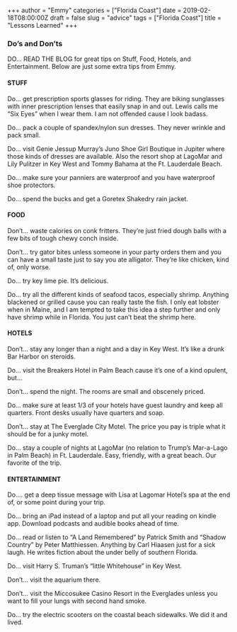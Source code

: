 +++
author = "Emmy"
categories = ["Florida Coast"]
date = 2019-02-18T08:00:00Z
draft = false
slug = "advice"
tags = ["Florida Coast"]
title = "Lessons Learned"
+++


### Do’s and Don’ts

DO…  READ THE BLOG for great tips on Stuff, Food, Hotels, and Entertainment. Below are just some extra tips from Emmy.

#### STUFF

Do... get prescription sports glasses for riding. They are biking sunglasses with inner prescription lenses that easily snap in and out. Lewis calls me “Six Eyes” when I wear them. I am not offended cause I look badass.

Do... pack a couple of spandex/nylon sun dresses. They never wrinkle and pack small.

Do...  visit Genie Jessup Murray’s Juno Shoe Girl Boutique in Jupiter where those kinds of dresses are available. Also the resort shop at LagoMar and Lily Pulitzer in Key West and Tommy Bahama at the Ft. Lauderdale Beach.

Do… make sure your panniers are waterproof and you have waterproof shoe protectors.

Do… spend the bucks and get a Goretex Shakedry rain jacket.

#### FOOD

Don’t... waste calories on conk fritters. They’re just fried dough balls with a few bits of tough chewy conch inside.

Don’t... try gator bites unless someone in your party orders them and you can have a small taste just to say you ate alligator. They’re like chicken, kind of, only worse.

Do... try key lime pie. It’s delicious.

Do... try all the different kinds of seafood tacos, especially shrimp. Anything blackened or grilled cause you can really taste the fish. I only eat lobster when in Maine, and I am tempted to take this idea a step further and only have shrimp while in Florida. You just can’t beat the shrimp here.

#### HOTELS

Don’t... stay any longer than a night and a day in Key West. It’s like a drunk Bar Harbor on steroids.

Do... visit the Breakers Hotel in Palm Beach cause it’s one of a kind opulent, but...

Don’t... spend the night. The rooms are small and obscenely priced.

Do... make sure at least 1/3 of your hotels have guest laundry and keep all quarters. Front desks usually have quarters and soap.

Don’t… stay at The Everglade City Motel. The price you pay is triple what it should be for a junky motel.

Do… stay a couple of nights at LagoMar (no relation to Trump’s Mar-a-Lago in Palm Beach) in Ft. Lauderdale. Easy, friendly, with a great beach. Our favorite of the trip.

#### ENTERTAINMENT

Do.... get a deep tissue message with Lisa at Lagomar Hotel’s spa at the end of, or some point during your trip.

Do... bring an iPad instead of a laptop and put all your reading on kindle app. Download podcasts and audible books ahead of time.

Do... read or listen to “A Land Remembered” by Patrick Smith and “Shadow Country” by Peter Matthiessen. Anything by Carl Hiaasen just for a sick laugh. He writes fiction about the under belly of southern Florida.

Do… visit Harry S. Truman’s “little Whitehouse” in Key West.

Don’t… visit the aquarium there.

Don’t… visit the Miccosukee Casino Resort in the Everglades unless you want to fill your lungs with second hand smoke.

Do… try the electric scooters on the coastal beach sidewalks. We did it and lived.


